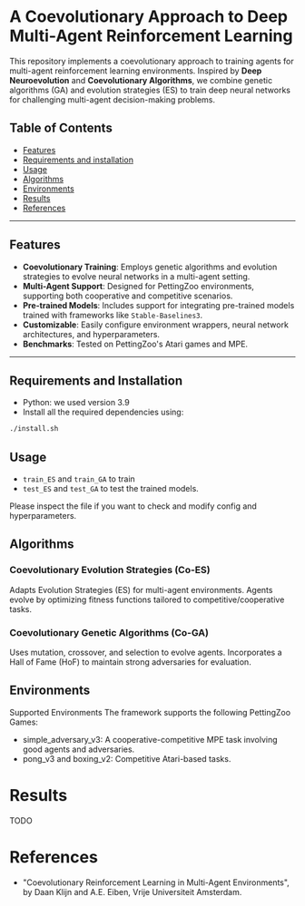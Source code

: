 # A Coevolutionary Approach to Deep Multi-Agent Reinforcement Learning

This repository implements a coevolutionary approach to training agents for multi-agent reinforcement learning environments. Inspired by **Deep Neuroevolution** and **Coevolutionary Algorithms**, we combine genetic algorithms (GA) and evolution strategies (ES) to train deep neural networks for challenging multi-agent decision-making problems.

## Table of Contents
- [Features](#features)
- [Requirements and installation](#requirements)
- [Usage](#usage)
- [Algorithms](#algorithms)
- [Environments](#environments)
- [Results](#results)
- [References](#references)

---

## Features
- **Coevolutionary Training**: Employs genetic algorithms and evolution strategies to evolve neural networks in a multi-agent setting.
- **Multi-Agent Support**: Designed for PettingZoo environments, supporting both cooperative and competitive scenarios.
- **Pre-trained Models**: Includes support for integrating pre-trained models trained with frameworks like `Stable-Baselines3`.
- **Customizable**: Easily configure environment wrappers, neural network architectures, and hyperparameters.
- **Benchmarks**: Tested on PettingZoo's Atari games and MPE.

---

## Requirements and Installation
- Python: we used version 3.9
- Install all the required dependencies using:
```bash
./install.sh
```

## Usage
- ```train_ES``` and ```train_GA``` to train
- ```test_ES``` and ```test_GA``` to test the trained models.

Please inspect the file if you want to check and modify config and hyperparameters.


## Algorithms
 
### Coevolutionary Evolution Strategies (Co-ES)

Adapts Evolution Strategies (ES) for multi-agent environments. Agents evolve by optimizing fitness functions tailored to competitive/cooperative tasks.

### Coevolutionary Genetic Algorithms (Co-GA)

Uses mutation, crossover, and selection to evolve agents. Incorporates a Hall of Fame (HoF) to maintain strong adversaries for evaluation.


## Environments
Supported Environments
The framework supports the following PettingZoo Games:
- simple_adversary_v3: A cooperative-competitive MPE task involving good agents and adversaries.
- pong_v3 and boxing_v2: Competitive Atari-based tasks.


# Results
TODO

# References

- "Coevolutionary Reinforcement Learning in Multi-Agent Environments",
by Daan Klijn and A.E. Eiben, Vrije Universiteit Amsterdam.
